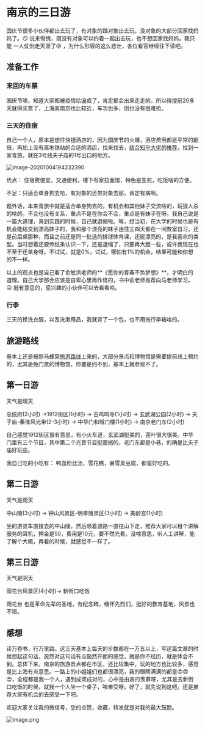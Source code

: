 # 南京的三日游

国庆节很多小伙伴都出去玩了，有对象的跟对象出去玩，没对象的大部分回家找妈妈了。😏 说来惭愧，既没有对象可以约着一起出去玩，也不想回家找妈妈。我只能 一人仗剑走天涯了😛 ，为什么形容的这么悲壮，各位看官继续往下读吧。

## 准备工作

### 来回的车票

国庆节嘛，知道大家都被疫情给逼疯了，肯定都会出来走走的。所以得提前20多天就得买票了，上海离南京也比较近，车次也多，倒也没有很难抢。

### 三天的住宿

自己一个人，原本是想住快捷酒店的，因为国庆节的火爆，酒店费用都是平常的翻倍，再加上没有离地铁站的合适的酒店，找来找去，[结合知乎大佬的推荐](https://www.zhihu.com/question/32417266/answer/440398646)，找到一家青旅，就在3号线夫子庙的1号出口的地方。

![image-20201004194232390](https://upload-images.jianshu.io/upload_images/14359317-048a2264c74166ff.png?imageMogr2/auto-orient/strip%7CimageView2/2/w/1240) 

优点： 住宿费便宜，交通便利，楼下有家拉面馆，特色是生煎，吃饭啥的方便。

不足：只适合单身狗去哈，有对象的还带对象去那，肯定有病啊。

题外话，本来青旅中就是适合单身狗去的，有机会和其他妹子交流啥的，玩狼人杀的啥的。不会也没有关系，重点不是在你会不会，重点是有妹子在呀。我自己说是一篇大道理，真到实践的时候，自己就退缩啦。唉，想当初，在大学的时候也是有机会能结交到漂亮妹子的，我和那个漂亮的妹子连住三四天都在一间教室自习，还是前后桌那种，而且之前还是同一批选的排球体育课，还挺漂亮的，是我喜欢的类型。当时想着还要传纸条认识一下，还是退缩了，只要再大胆一些，或许我现在也不至于还单身呀。不试试，就是0%，试试，哪怕有1%的机会，结果可能和你想的不一样。

以上的观点也是自己看了俞敏洪老师的**《愿你的青春不负梦想》**，才明白的道理。自己大学那会应该是自卑心里再作怪的，书中俞老师推荐向马老师学习。😜 挺有意思的，感兴趣的小伙伴可以去看看哈。

### 行李

三天的换洗衣服，以及洗漱用品，我就背了一个包，也不用拖行李箱啥的。

## 旅游路线

基本上还是按照马蜂窝[旅游路线](http://www.mafengwo.cn/mdd/cityroute/10684_122.html)上来的，大部分景点和博物馆是需要提前线上预约的，尤其是免门票的博物馆，你要是约不到，基本上就参观不了。

## 第一日游

天气是晴天

总统府(2小时) →1912街区(1小时) → 古鸡鸣寺(1小时) → 玄武湖公园(2小时) → 夫子庙-秦淮风光带(2-3小时) → 中华门和城门楼(1小时) → 南京老门东(2小时)

自己感觉1912街区很有意思，有小火车道，玄武湖挺美的，莲叶很大很美。中华门里有三个节目，其中第二个光音节目挺震撼的，老门东都是小巷，的确是比夫子庙好玩些。

我自己吃的小吃有： 鸭血粉丝汤，雪花糕，暴雪臭豆腐，都蛮好吃的。

## 第二日游

天气是雨天

中山陵(3小时) → 钟山风景区-明孝陵景区(3小时) → 美龄宫(1小时)

坐的游览车直接去的中山陵，然后顺着道路一直往山下走，推荐大家可以租个讲解服务的耳机，押金是50，费用是10元，要不然光看，没啥意思，听人工讲解，能了解个大概，再看的时候，就感觉不一样了。

## 第三日游

天气是阴天

雨花台风景区(4小时)→ 新街口吃饭

雨花台 也是革命先辈的圣地，有纪念碑，缅怀先烈们，挺好的教育基地，风景也不错。

## 感想

读万卷书，行万里路。这三天基本上每天的步数都在一万五以上，写这篇文章的时候想起这句话，突然对这句话有点豁然开朗的感觉，就是你不经历，就是体会不到。总体下来，南京的旅游景点都在市区，还比较集中，玩的地方也比较多，感觉是比上海有点意思。一路上的小姐姐们也都很漂亮，我的眼睛满满的都是😍😍😍，全程都是我一个人，遇到成双成对的，心中是由衷的羡慕呀，尤其是去新街口吃饭的时候，就我一个人坐一个桌子，唉难受呀。好了，就先说到这吧。还是推荐大家有机会的去感受一下吧。

欢迎大家关注我的微信号，您的点赞，收藏，转发就是对我的最大鼓励。

![image.png](https://gitee.com/claa/tuci/raw/master/img/14359317-f3409ecc4a6369b6.png)